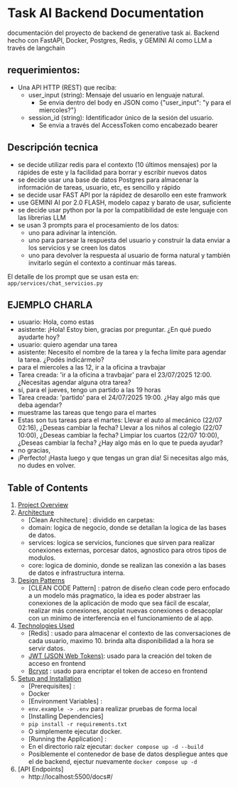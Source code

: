 # Task AI Backend Documentation

documentación del proyecto de backend de generative task ai.
Backend hecho con FastAPI, Docker, Postgres, Redis, y GEMINI AI como LLM a través de langchain

## requerimientos:
- Una API HTTP (REST) que reciba:
  - user_input (string): Mensaje del usuario en lenguaje natural.
    - Se envia dentro del body en JSON como {"user_input": "y para el miercoles?"}
  - session_id (string): Identificador único de la sesión del usuario.
    - Se envia a través del AccessToken como encabezado bearer

## Descripción tecnica
- se decide utilizar redis para el contexto (10 últimos mensajes) por la rápides de este y la facilidad para borrar y escribir nuevos datos
- se decide usar una base de datos Postgres para almacenar la información de tareas, usuario, etc, es sencillo y rápido
- se decide usar FAST API por la rápidez de desarollo een este framwork
- use GEMINI AI por 2.0 FLASH, modelo capaz y barato de usar, suficiente
- se decide usar python por la por la compatibilidad de este lenguaje con las librerias LLM
- se usan 3 prompts para el procesamiento de los datos:
  - uno para adivinar la intención.
  - uno para parsear la respuesta del usuario y construir la data enviar a los servicios y se creen los datos
  - uno para devolver la respuesta al usuario de forma natural y también invitarlo según el contexto a continuar más tareas.

El detalle de los prompt que se usan esta en: `app/services/chat_servicios.py`

## EJEMPLO CHARLA
  - usuario: Hola, como estas
  - asistente: ¡Hola! Estoy bien, gracias por preguntar. ¿En qué puedo ayudarte hoy?
  - usuario: quiero agendar una tarea
  - asistente: Necesito el nombre de la tarea y la fecha límite para agendar la tarea. ¿Podés indicármelo?
  - para el miercoles a las 12, ir a la oficina a travbajar
  - Tarea creada: 'ir a la oficina a travbajar' para el 23/07/2025 12:00. ¿Necesitas agendar alguna otra tarea?
  - si, para el jueves, tengo un partido a las 19 horas
  - Tarea creada: 'partido' para el 24/07/2025 19:00. ¿Hay algo más que deba agendar?
  - muestrame las tareas que tengo para el martes
  - Estas son tus tareas para el martes:
      Llevar el auto al mecánico (22/07 02:16), ¿Deseas cambiar la fecha?
      Llevar a los niños al colegio (22/07 10:00), ¿Deseas cambiar la fecha?
      Limpiar los cuartos (22/07 10:00), ¿Deseas cambiar la fecha?
      ¿Hay algo más en lo que te pueda ayudar?
  - no gracias,
  - ¡Perfecto! ¡Hasta luego y que tengas un gran día! Si necesitas algo más, no dudes en volver.

## Table of Contents
1.  [Project Overview](#project-overview)
2.  [Architecture](#architecture)
    *   [Clean Architecture] : dividido en carpetas:
      - domain: logica de negocio, donde se detallan la logica de las bases de datos.
      - services: logica se servicios, funciones que sirven para realizar conexiones externas, porcesar datos, agnostico para otros tipos de modulos.
      - core: logica de dominio, donde se realizan las conexión a las bases de datos e infrastructura interna.
3.  [Design Patterns](#design-patterns)
    *   [CLEAN CODE Pattern] : patron de diseño clean code pero enfocado a un modelo más pragmatico, la idea es poder abstraer las conexiones de la aplicación de modo que sea fácil de escalar, realizar más conexiones, acoplat nuevas conexiones o desacoplar con un minimo de interferencia en el funcionamiento de al app.
4.  [Technologies Used](#technologies-used)
    *   [Redis] : usado para almacenar el contexto de las conversaciones de cada usuario, maximo 10. brinda alta disponibilidad a la hora se servir datos. 
    *   [JWT (JSON Web Tokens)](#jwt-json-web-tokens): usado para la creación del token de acceso en frontend
    *   [Bcrypt](#bcrypt) : usado para encriptar el token de acceso en frontend
6.  [Setup and Installation](#setup-and-installation)
    *   [Prerequisites] :
      - Docker
    *   [Environment Variables] : 
      - `env.example -> .env` para realizar pruebas de forma local
    *   [Installing Dependencies]
      - `pip install -r requirements.txt`
      - O simplemente ejecutar docker.
    *   [Running the Application] : 
      - En el directorio raíz ejecutar: `docker compose up -d --build`
      - Posiblemente el contenedor de base de datos despliegue antes que el de backend, ejectur nuevamente `docker compose up -d`
7.  [API Endpoints]
      - http://localhost:5500/docs#/
